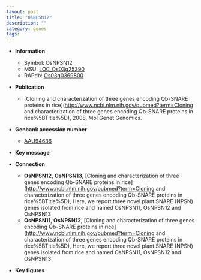 ```yaml
---
layout: post
title: "OsNPSN12"
description: ""
category: genes
tags: 
---
```


* **Information**  
    + Symbol: OsNPSN12  
    + MSU: [LOC_Os03g25390](http://rice.plantbiology.msu.edu/cgi-bin/ORF_infopage.cgi?orf=LOC_Os03g25390)  
    + RAPdb: [Os03g0369800](http://rapdb.dna.affrc.go.jp/viewer/gbrowse_details/irgsp1?name=Os03g0369800)  

* **Publication**  
    + [Cloning and characterization of three genes encoding Qb-SNARE proteins in rice](http://www.ncbi.nlm.nih.gov/pubmed?term=Cloning and characterization of three genes encoding Qb-SNARE proteins in rice%5BTitle%5D), 2008, Mol Genet Genomics.

* **Genbank accession number**  
    + [AAU94636](http://www.ncbi.nlm.nih.gov/nuccore/AAU94636)

* **Key message**  

* **Connection**  
    + __OsNPSN12__, __OsNPSN13__, [Cloning and characterization of three genes encoding Qb-SNARE proteins in rice](http://www.ncbi.nlm.nih.gov/pubmed?term=Cloning and characterization of three genes encoding Qb-SNARE proteins in rice%5BTitle%5D),  Here, we report three novel plant SNARE (NPSN) genes isolated from rice and named OsNPSN11, OsNPSN12 and OsNPSN13
    + __OsNPSN11__, __OsNPSN12__, [Cloning and characterization of three genes encoding Qb-SNARE proteins in rice](http://www.ncbi.nlm.nih.gov/pubmed?term=Cloning and characterization of three genes encoding Qb-SNARE proteins in rice%5BTitle%5D),  Here, we report three novel plant SNARE (NPSN) genes isolated from rice and named OsNPSN11, OsNPSN12 and OsNPSN13

* **Key figures**  


